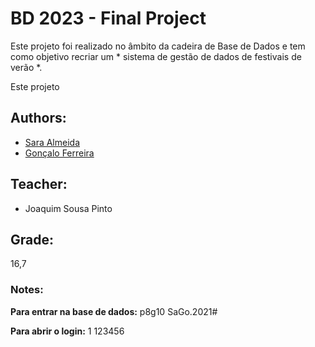 # BD 2023 - Final Project

Este projeto foi realizado no âmbito da cadeira de Base de Dados e tem como objetivo recriar um * sistema de gestão de dados de festivais de verão *.

Este projeto 

## Authors:
* [Sara Almeida](https://github.com/SardinhaAlmeida)
* [Gonçalo Ferreira](https://github.com/goncalomf20)

## Teacher:
- Joaquim Sousa Pinto

## Grade:
16,7


### Notes:
**Para entrar na base de dados:**
p8g10
SaGo.2021#

**Para abrir o login:**
1
123456

